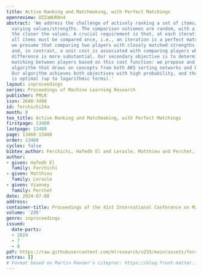 ```yaml
---
title: Active Ranking and Matchmaking, with Perfect Matchings
openreview: UZZaWUR0n4
abstract: 'We address the challenge of actively ranking a set of items/players with
  varying values/strengths. The comparison outcomes are random, with a greater noise
  the closer the values. A crucial requirement is that, at each iteration of the algorithm,
  all items must be compared once, i.e., an iteration is a perfect matching. Furthermore,
  we presume that comparing two players with closely matched strengths incurs no cost
  and, in contrast, a unit cost is associated with comparing players whose strength
  difference is more substantial. Our secondary objective is to determine an optimal
  matching between players based on this cost function: we propose and analyze an
  algorithm that draws on concepts from both AKS sorting networks and bandit theory.
  Our algorithm achieves both objectives with high probability, and the total cost
  is optimal (up to logarithmic terms).'
layout: inproceedings
series: Proceedings of Machine Learning Research
publisher: PMLR
issn: 2640-3498
id: ferchichi24a
month: 0
tex_title: Active Ranking and Matchmaking, with Perfect Matchings
firstpage: 13460
lastpage: 13480
page: 13460-13480
order: 13460
cycles: false
bibtex_author: Ferchichi, Hafedh El and Lerasle, Matthieu and Perchet, Vianney
author:
- given: Hafedh El
  family: Ferchichi
- given: Matthieu
  family: Lerasle
- given: Vianney
  family: Perchet
date: 2024-07-08
address:
container-title: Proceedings of the 41st International Conference on Machine Learning
volume: '235'
genre: inproceedings
issued:
  date-parts:
  - 2024
  - 7
  - 8
pdf: https://raw.githubusercontent.com/mlresearch/v235/main/assets/ferchichi24a/ferchichi24a.pdf
extras: []
# Format based on Martin Fenner's citeproc: https://blog.front-matter.io/posts/citeproc-yaml-for-bibliographies/
---
```


